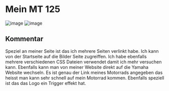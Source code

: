 #  Mein MT 125 
![image](https://github.com/leandrokueng/Lern-Periode-5/assets/142885514/7a0e5211-e5fb-4b40-8152-ef12f1d46dba)
![image](https://github.com/leandrokueng/Lern-Periode-5/assets/142885514/d04780aa-69f6-4059-ac24-279fd4a5a433)

## Kommentar
Speziel an meiner Seite ist das ich mehrere Seiten verlinkt habe. Ich kann von der Startseite auf die Bilder Seite zugreiffen. Ich habe ebenfalls mehrere verschiedenen CSS Dateien verwendet damit ich mehr versuchen kann. Ebenfalls kann man von meiner Website direkt auf die Yamaha Website wechseln. Es ist genau der Link meines Motorrads angegeben das heisst man kann sehr schnell auf mein Motorrad kommen. Ebenfalls speziell ist das das Logo ein Trigger effekt hat.
